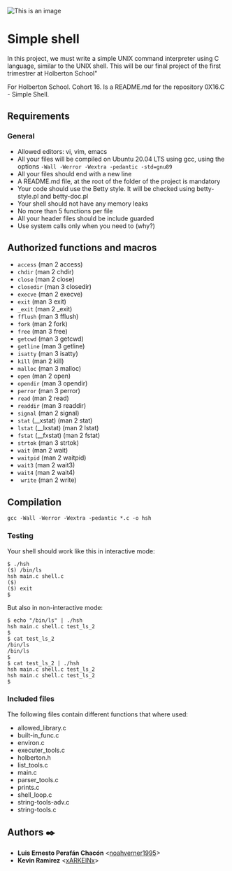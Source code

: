 ![This is an image](https://getlogovector.com/wp-content/uploads/2020/11/holberton-school-logo-vector.png)

# Simple shell #
In this project, we must write a simple UNIX command interpreter using C language, similar to the UNIX shell. This will be our final project of the first trimestrer at Holberton School"

For Holberton School.
Cohort 16.
Is a README.md for the repository 0X16.C - Simple Shell.

## Requirements ##
### General ###

- Allowed editors: vi, vim, emacs
- All your files will be compiled on Ubuntu 20.04 LTS using gcc, using the options ``` -Wall -Werror -Wextra -pedantic -std=gnu89 ```
- All your files should end with a new line
- A README.md file, at the root of the folder of the project is mandatory
- Your code should use the Betty style. It will be checked using betty-style.pl and betty-doc.pl
- Your shell should not have any memory leaks
- No more than 5 functions per file
- All your header files should be include guarded
- Use system calls only when you need to (why?)

## Authorized functions and macros ##
- ``` access ``` (man 2 access)
- ``` chdir ``` (man 2 chdir)
- ``` close ``` (man 2 close)
- ``` closedir ``` (man 3 closedir)
- ``` execve ``` (man 2 execve)
- ``` exit ``` (man 3 exit)
- ``` _exit ``` (man 2 _exit)
- ``` fflush ``` (man 3 fflush)
- ``` fork ``` (man 2 fork)
- ``` free ``` (man 3 free)
- ``` getcwd ``` (man 3 getcwd)
- ``` getline ``` (man 3 getline)
- ``` isatty ``` (man 3 isatty)
- ``` kill ``` (man 2 kill)
- ``` malloc ``` (man 3 malloc)
- ``` open ```  (man 2 open)
- ``` opendir ``` (man 3 opendir)
- ``` perror ``` (man 3 perror)
- ``` read ``` (man 2 read)
- ``` readdir ``` (man 3 readdir)
- ``` signal ``` (man 2 signal)
- ``` stat ``` (__xstat) (man 2 stat)
- ``` lstat ``` (__lxstat) (man 2 lstat)
- ``` fstat ``` (__fxstat) (man 2 fstat)
- ``` strtok ``` (man 3 strtok)
- ``` wait ``` (man 2 wait)
- ``` waitpid ``` (man 2 waitpid)
- ``` wait3 ``` (man 2 wait3)
- ``` wait4 ``` (man 2 wait4)
- ``` write``` (man 2 write)
## Compilation ##

``` gcc -Wall -Werror -Wextra -pedantic *.c -o hsh ```

### Testing ###
Your shell should work like this in interactive mode:

```
$ ./hsh
($) /bin/ls
hsh main.c shell.c
($)
($) exit
$
```
But also in non-interactive mode:
```
$ echo "/bin/ls" | ./hsh
hsh main.c shell.c test_ls_2
$
$ cat test_ls_2
/bin/ls
/bin/ls
$
$ cat test_ls_2 | ./hsh
hsh main.c shell.c test_ls_2
hsh main.c shell.c test_ls_2
$
```
### Included files
The following files contain different functions that where used:
- allowed_library.c
- built-in_func.c
- environ.c
- executer_tools.c
- holberton.h
- list_tools.c
- main.c
- parser_tools.c
- prints.c
- shell_loop.c
- string-tools-adv.c
- string-tools.c

## Authors :black_nib:
* __Luis Ernesto Perafán Chacón__  <[noahverner1995](https://github.com/noahverner1995)>
* __Kevin Ramirez__ <[xARKEINx](https://github.com/xARKEINx)>

